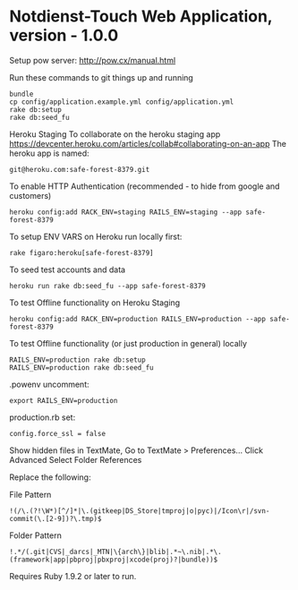 # Notdienst-Touch Web Application, version - 1.0.0
Setup pow server: http://pow.cx/manual.html

Run these commands to git things up and running

````
bundle
cp config/application.example.yml config/application.yml
rake db:setup
rake db:seed_fu
````
Heroku Staging 
To collaborate on the heroku staging app https://devcenter.heroku.com/articles/collab#collaborating-on-an-app
The heroku app is named: 

````
git@heroku.com:safe-forest-8379.git
````
To enable HTTP Authentication (recommended - to hide from google and customers)
````
heroku config:add RACK_ENV=staging RAILS_ENV=staging --app safe-forest-8379
````
To setup ENV VARS on Heroku run locally first: 
````
rake figaro:heroku[safe-forest-8379]
````
To seed test accounts and data
````
heroku run rake db:seed_fu --app safe-forest-8379
````
To test Offline functionality on Heroku Staging
````
heroku config:add RACK_ENV=production RAILS_ENV=production --app safe-forest-8379
````
To test Offline functionality (or just production in general) locally
````
RAILS_ENV=production rake db:setup
RAILS_ENV=production rake db:seed_fu
````

.powenv uncomment:
````
export RAILS_ENV=production
````

production.rb set:
````
config.force_ssl = false
````

Show hidden files in TextMate, Go to TextMate > Preferences... Click Advanced Select Folder References

Replace the following:

File Pattern
````
!(/\.(?!\W*)[^/]*|\.(gitkeep|DS_Store|tmproj|o|pyc)|/Icon\r|/svn-commit(\.[2-9])?\.tmp)$
 ````

Folder Pattern
````
!.*/(.git|CVS|_darcs|_MTN|\{arch\}|blib|.*~\.nib|.*\.(framework|app|pbproj|pbxproj|xcode(proj)?|bundle))$
````

Requires Ruby 1.9.2 or later to run.
